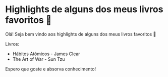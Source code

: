 # Highlights de alguns dos meus livros favoritos :bookmark_tabs:

Olá! Seja bem vindo aos highlights de alguns dos meus livros favoritos :wave:

Livros:

- Hábitos Atômicos - James Clear
- The Art of War - Sun Tzu

Espero que goste e absorva conhecimento!
